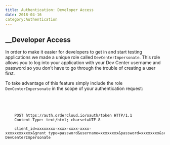 ```yaml
---
title: Authentication: Developer Access
date: 2018-04-16
category:Authentication
---
```







## __Developer Access





In order to make it easier for developers to get in and start testing
applications we made a unique role called `DevCenterImpersonate`. This role
allows you to log into your application with your Dev Center username and
password so you don't have to go through the trouble of creating a user first.





To take advantage of this feature simply include the role
`DevCenterImpersonate` in the scope of your authentication request:



```


    
    
    POST https://auth.ordercloud.io/oauth/token HTTP/1.1
    Content-Type: text/html; charset=UTF-8
    
    client_id=xxxxxxxx-xxxx-xxxx-xxxx-xxxxxxxxxxxx&grant_type=password&username=xxxxxxxx&password=xxxxxxxx&scope=FullAccess DevCenterImpersonate
    

```





